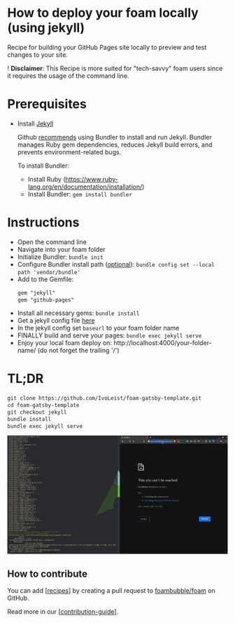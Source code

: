
# How to deploy your foam locally (using jekyll)

Recipe for building your GitHub Pages site locally to preview and test changes to your site.

! **Disclaimer**: This Recipe is more suited for "tech-savvy" foam users since it requires the usage of the command line.

# Prerequisites
- Install [Jekyll](https://jekyllrb.com/docs/installation/)

    Github [recommends](https://docs.github.com/en/github/working-with-github-pages/testing-your-github-pages-site-locally-with-jekyll) using Bundler to install and run Jekyll. Bundler manages Ruby gem dependencies, reduces Jekyll build errors, and prevents environment-related bugs. 
    
    To install Bundler:

    - Install Ruby (https://www.ruby-lang.org/en/documentation/installation/)
    - Install Bundler: `gem install bundler`

# Instructions
- Open the command line
- Navigate into your foam folder
- Initialize Bundler: `bundle init`
- Configure Bundler install path ([optional](https://jekyllrb.com/tutorials/using-jekyll-with-bundler/#configure-bundler-install-path)): `bundle config set --local path 'vendor/bundle'`
- Add to the Gemfile:
    ```
    gem "jekyll"
    gem "github-pages"
    ```
- Install all necessary gems: `bundle install`
- Get a jekyll config file [here](https://jekyllrb.com/docs/configuration/default/)
- In the jekyll config set `baseurl` to your foam folder name
- FINALLY build and serve your pages: `bundle exec jekyll serve`
- Enjoy your local foam deploy on: http://localhost:4000/your-folder-name/ (do not forget the trailing '/')

# TL;DR
```
git clone https://github.com/IvoLeist/foam-gatsby-template.git
cd foam-gatsby-template
git checkout jekyll
bundle install
bundle exec jekyll serve
```

![Demo](assets/images/local-deploy.gif)

## How to contribute

You can add [[recipes]] by creating a pull request to [foambubble/foam](https://github.com/foambubble/foam) on GitHub.

Read more in our [[contribution-guide]]. 

[//begin]: # "Autogenerated link references for markdown compatibility"
[recommended-extensions]: recommended-extensions "Recommended Extensions"
[recipes]: recipes "Recipes"
[contribution-guide]: contribution-guide "Contribution Guide"
[//end]: # "Autogenerated link references"